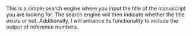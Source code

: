 This is a simple search engine where you input the title of the manuscript you are looking for. The search engine will then indicate whether the title exists or not. Additionally, I will enhance its functionality to include the output of reference numbers.
